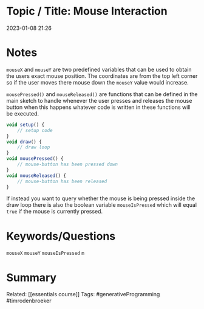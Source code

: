 # Topic / Title: Mouse Interaction

2023-01-08
21:26


# Notes
`mouseX` and `mouseY` are two predefined variables that can be used to obtain the users exact mouse position. The coordinates are from the top left corner so if the user moves there mouse down the `mouseY` value would increase.

`mousePressed()` and `mouseReleased()` are functions that can be defined in the main sketch to handle whenever the user presses and releases the mouse button when this happens whatever code is written in these functions will be executed.

```javascript
void setup() { 
	// setup code
} 
void draw() {
	// draw loop 
} 
void mousePressed() { 
	// mouse-button has been pressed down 
} 
void mouseReleased() { 
	// mouse-button has been released 
}
```

If instead you want to query whether the mouse is being pressed inside the draw loop there is also the boolean variable `mouseIsPressed` which will equal `true` if the mouse is currently pressed.
# Keywords/Questions
`mouseX`
`mouseY`
`mouseIsPressed`
`m`

# Summary

Related: [[essentials course]]
Tags: #generativeProgramming #timrodenbroeker 